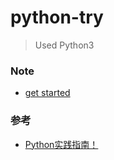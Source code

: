 # python-try

> Used Python3

### Note

* [get started](./note/get-started.md)



### 参考

* [Python实践指南！](http://pythonguidecn.readthedocs.io/zh/latest/)





